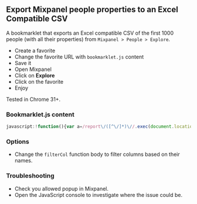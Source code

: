 Export Mixpanel people properties to an Excel Compatible CSV
------------------

A bookmarklet that exports an Excel compatible CSV of the first 1000 people (with all their properties) from `Mixpanel > People > Explore`.

- Create a favorite
- Change the favorite URL with `bookmarklet.js` content
- Save it
- Open Mixpanel
- Click on **Explore**
- Click on the favorite
- Enjoy

Tested in Chrome 31+.

### Bookmarklet.js content

```javascript
javascript:!function(){var a=/report\/([^\/]*)\//.exec(document.location.href)[1],b=function(a){return-1===a.indexOf("msgCount_")},c=function(b){return"https://mixpanel.com/report/"+a+"/explore/#user?distinct_id="+b},d=function(){var a=mp.report.explore.models.records.toJSON();return _.pluck(a,"properties").map(function(b,d){return b.$id=a[d].id,b.url=c(b.$id),b})},e=function(a,b){return b=b||DATA,a=a||function(){return!0},b.reduce(function(b,c){return Object.keys(c).map(function(c){a(c)&&-1===b.indexOf(c)&&b.push(c)}),b},[])},f=function(a){return a.replace(/\\/g,"\\\\").replace(/\u0008/g,"\\b").replace(/\t/g,"\\t").replace(/\n/g,"\\n").replace(/\f/g,"\\f").replace(/\r/g,"\\r").replace(/'/g,"\\'").replace(/"/g,'\\"')},g=function(a){return"number"==typeof a?a:'"'+f(String(a))+'"'},h=function(a,b){b=b||DATA;var c=b.map(function(b){return a.map(function(a){return b[a]||""})});return[a].concat(c)},i=function(a,b){return b=b||g,a.map(function(a){return a.map(function(a){return b(a)}).join(";")}).join("\n")},j=function(a){return a.split("").map(function(b,c){return a.charCodeAt(c)>255?"?":b}).join("")},k=d(),l=i(h(e(b,k),k));window.open("data:text/csv;base64,"+btoa(j(l)))}();
```

### Options

- Change the `filterCol` function body to filter columns based on their names.

### Troubleshooting

- Check you allowed popup in Mixpanel.
- Open the JavaScript console to investigate where the issue could be.
